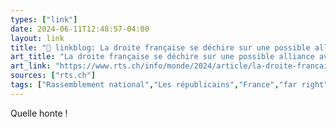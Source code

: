 ```yaml
---
types: ["link"]
date: 2024-06-11T12:48:57-04:00
layout: link
title: "🔗 linkblog: La droite française se déchire sur une possible alliance avec le RN en vue des législatives'"
art_title: "La droite française se déchire sur une possible alliance avec le RN en vue des législatives"
art_link: "https://www.rts.ch/info/monde/2024/article/la-droite-francaise-se-dechire-sur-une-possible-alliance-avec-le-rn-en-vue-des-legislatives-28535042.html?rts_source=rss_t"
sources: ["rts.ch"]
tags: ["Rassemblement national","Les républicains","France","far right"]
---
```

Quelle honte !

